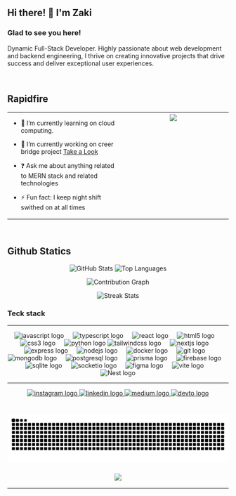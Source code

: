 ##  Hi there! 👋 I'm Zaki   
  
 



### Glad to see you here!  
Dynamic Full-Stack Developer. Highly passionate about web development and backend engineering, I thrive on creating innovative projects that drive success and deliver exceptional user experiences.  
  

<br/>  


## Rapidfire  
<table><tr><td valign="top" width="50%">

- 🔭 I’m currently learning on cloud computing.   
  

- 🌱 I’m currently working on creer bridge project [Take a Look](https://github.com/Zaki-goumri/projet-2cp-front.git)  
  

- ❓ Ask me about anything related to MERN stack and related technologies  
  

- ⚡ Fun fact: I keep night shift swithed on at all times   


</td><td valign="top" width="50%">

<div align="center">
<img src="https://user-images.githubusercontent.com/74038190/212748830-4c709398-a386-4761-84d7-9e10b98fbe6e.gif" align="center" style="width: 100%" />
</div>  


</td></tr></table>  

<br/>  

## Github Statics

<p align="center">
  <img src="https://github-readme-stats.vercel.app/api?username=Zaki-goumri&show_icons=true&theme=dark&count_private=true&include_all_commits=true&hide_border=false" width="450" alt="GitHub Stats" />
  <img src="https://github-readme-stats.vercel.app/api/top-langs/?username=Zaki-goumri&layout=compact&theme=dark&hide_border=false&langs_count=5" width="350" alt="Top Languages" />
</p>

<p align="center">
  <img src="https://github-readme-activity-graph.vercel.app/graph?username=Zaki-goumri&theme=github-dark&area=true" width="800" alt="Contribution Graph" />
</p>

<p align="center">
  <img src="https://nirzak-streak-stats.vercel.app/?user=Zaki-goumri&theme=dark&hide_border=false" width="500" alt="Streak Stats" />
</p>





### Teck stack

---


<div align="center">
  <img src="https://cdn.jsdelivr.net/gh/devicons/devicon/icons/javascript/javascript-original.svg" height="50" alt="javascript logo"  />
  <img width="12" />
  <img src="https://cdn.jsdelivr.net/gh/devicons/devicon/icons/typescript/typescript-original.svg" height="50" alt="typescript logo"  />
  <img width="12" />
  <img src="https://cdn.jsdelivr.net/gh/devicons/devicon/icons/react/react-original.svg" height="50" alt="react logo"  />
  <img width="12" />
  <img src="https://cdn.jsdelivr.net/gh/devicons/devicon/icons/html5/html5-original.svg" height="50" alt="html5 logo"  />
  <img width="12" />
  <img src="https://cdn.jsdelivr.net/gh/devicons/devicon/icons/css3/css3-original.svg" height="50" alt="css3 logo"  />
  <img width="12" />
  <img src="https://cdn.jsdelivr.net/gh/devicons/devicon/icons/python/python-original.svg" height="50" alt="python logo"  />
  <img src="https://cdn.simpleicons.org/tailwindcss/06B6D4" height="50" alt="tailwindcss logo"  />
  <img width="12" />
  <img src="https://cdn.jsdelivr.net/gh/devicons/devicon/icons/nextjs/nextjs-original.svg" height="50" alt="nextjs logo"  />
  <img width="12" />
  <img src="https://icon.icepanel.io/Technology/png-shadow-512/Express.png" height="50" alt="express logo"  />
  <img width="12" />
  <img src="https://cdn.simpleicons.org/nodedotjs/339933" height="50" alt="nodejs logo"  />
  <img width="12" />
  <img src="https://cdn.simpleicons.org/docker/2496ED" height="50" alt="docker logo"  />
  <img width="12" />
  <img src="https://cdn.simpleicons.org/git/F05032" height="50" alt="git logo"  />
  <img width="12" />
  <img src="https://cdn.simpleicons.org/mongodb/47A248" height="50" alt="mongodb logo"  />
  <img width="12" />
  <img src="https://cdn.jsdelivr.net/gh/devicons/devicon/icons/postgresql/postgresql-original.svg" height="50" alt="postgresql logo"  />
  <img width="12" />
  <img src="https://cdn.simpleicons.org/prisma/2D3748" height="50" alt="prisma logo"  />
  <img width="12" />
  <img src="https://skillicons.dev/icons?i=firebase" height="50" alt="firebase logo"  />
  <img width="12" />
  <img src="https://cdn.jsdelivr.net/gh/devicons/devicon/icons/sqlite/sqlite-original.svg" height="50" alt="sqlite logo"  />
  <img width="12" />
  <img src="https://icon.icepanel.io/Technology/png-shadow-512/Socket.io.png" height="50" alt="socketio logo"  />
  <img width="12" />
  <img src="https://cdn.jsdelivr.net/gh/devicons/devicon/icons/figma/figma-original.svg" height="50" alt="figma logo"  />
  <img width="12" />
  <img src="https://skillicons.dev/icons?i=vite" height="50" alt="vite logo"  />
  <img width="12" />
  <img src="https://docs.nestjs.com/assets/logo-small-gradient.svg" height="50" alt="Nest logo"  />
</div>

---

<div align="center">
  <a href="https://www.instagram.com/ethrealzaki/" target="_blank">
    <img src="https://img.shields.io/static/v1?message=Instagram&logo=instagram&label=&color=E4405F&logoColor=white&labelColor=&style=for-the-badge" height="35" alt="instagram logo"  />
  </a>
  <a href="https://www.linkedin.com/in/zakaria-goumri-76ab222a6/" target="_blank">
    <img src="https://img.shields.io/static/v1?message=LinkedIn&logo=linkedin&label=&color=0077B5&logoColor=white&labelColor=&style=for-the-badge" height="35" alt="linkedin logo"  />
  </a>
  <a href="https://medium.com/@z.goumri" target="_blank">
    <img src="https://img.shields.io/static/v1?message=Medium&logo=medium&label=&color=12100E&logoColor=white&labelColor=&style=for-the-badge" height="35" alt="medium logo"  />
  </a>
  <a href="https://dev.to/zakigoumri" target="_blank">
    <img src="https://img.shields.io/static/v1?message=dev.to&logo=dev.to&label=&color=0A0A0A&logoColor=white&labelColor=&style=for-the-badge" height="35" alt="devto logo"  />
  </a>
</div>

###

<br clear="both">

<img src="https://raw.githubusercontent.com/Zaki-goumri/Zaki-goumri/output/snake.svg" alt="Snake animation" />

###

<p align="left"></p>

###

<div align="center">
  <img src="https://profile-counter.glitch.me/Zaki-goumri/count.svg?"  />

---
